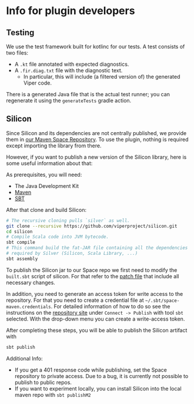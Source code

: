 # Info for plugin developers

## Testing

We use the test framework built for kotlinc for our tests.
A test consists of two files:

* A `.kt` file annotated with expected diagnostics.
* A `.fir.diag.txt` file with the diagnostic text.
    * In particular, this will include (a filtered version of) the generated Viper code.

There is a generated Java file that is the actual test runner;
you can regenerate it using the `generateTests` gradle action.

## Silicon

Since Silicon and its dependencies are not centrally published, we provide them in
[our Maven Space Repository](https://jetbrains.team/p/kotlin-formver/packages/maven/maven).
To use the plugin, nothing is required except importing the library from there.

However, if you want to publish a new version of the Silicon library,
here is some useful information about that:

As prerequisites, you will need:

* The Java Development Kit
* [Maven](https://maven.apache.org/index.html)
* [SBT](https://www.scala-sbt.org/)

After that clone and build Silicon:

```bash
# The recursive cloning pulls `silver` as well. 
git clone --recursive https://github.com/viperproject/silicon.git
cd silicon
# Compile Scala code into JVM bytecode.
sbt compile
# This command build the fat-JAR file containing all the dependencies
# required by Silver (Silicon, Scala Library, ...)
sbt assembly
```

To publish the Silicon jar to our Space repo we first need to modify the `built.sbt` script of silicon.
For that refer to the [patch file](resources/patches/silicon-publish-maven.patch) that include all necessary changes.

In addition, you need to generate an access token for write access to the repository.
For that you need to create a credential file at `~/.sbt/space-maven.credentials`.
For detailed information of how to do so see the instructions on
the [repository site](https://jetbrains.team/p/kotlin-formver/packages/maven/maven)
under `Connect -> Publish` with tool `sbt` selected.
With the drop-down menu you can create a write-access token.

After completing these steps, you will be able to publish the Silicon artifact with

```bash
sbt publish
```

Additional Info:

* If you get a 401 response code while publishing, set the Space repository to private access.
  Due to a bug, it is currently not possible to publish to public repos.
* If you want to experiment locally, you can install Silicon into the local maven repo with `sbt publishM2`

